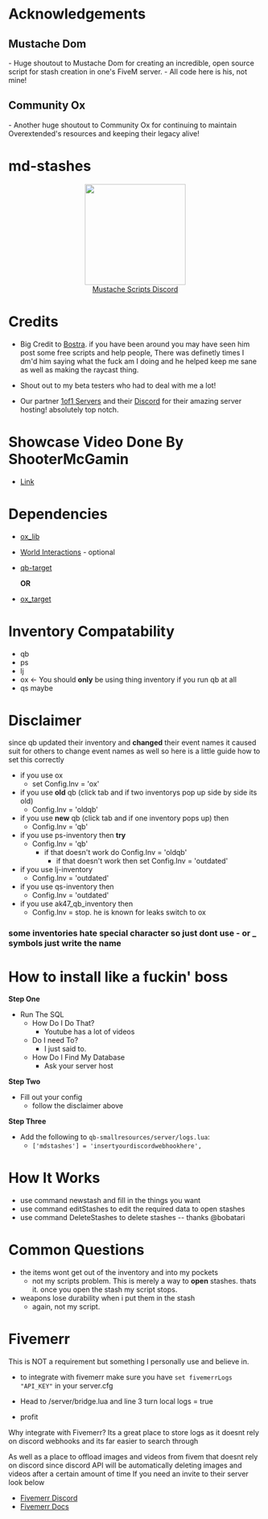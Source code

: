 <h1>Acknowledgements</h1>

<h2>Mustache Dom</h2>
- Huge shoutout to Mustache Dom for creating an incredible, open source script for stash creation in one's FiveM server.
  - All code here is his, not mine!

<h2>Community Ox</h2>
- Another huge shoutout to Community Ox for continuing to maintain Overextended's resources and keeping their legacy alive!

<h1>md-stashes</h1>
<div align="center">
  <a href="https://discord.gg/sAMzrB4DDx">
    <img src="https://files.fivemerr.com/images/7ae3f8d3-60bc-4ec5-8502-93bb8a807eff.png" width =200px>
  </a><br>
  <a href="https://discord.gg/sAMzrB4DDx">Mustache Scripts Discord</a><br>
</div>

<h1>Credits</h1>

- Big Credit to [Bostra](https://discord.gg/5ncbwMNq). if you have been around you may have seen him post some free scripts and help people, There was definetly times I dm'd him saying what the fuck am I doing and he helped keep me sane as well as making the raycast thing.

- Shout out to my beta testers who had to deal with me a lot!

- Our partner [1of1 Servers]( https://1of1servers.com/) and their [Discord](https://discord.gg/1of1servers) for their amazing server hosting! absolutely top notch.

<h1>Showcase Video Done By ShooterMcGamin</h1>

- [Link](https://www.youtube.com/watch?v=N0zdbZ3CM9Y)

<h1>Dependencies</h1>

- [ox_lib](https://github.com/CommunityOx/ox_lib/releases)

- [World Interactions](https://github.com/darktrovx/interact) - optional

- [qb-target](https://github.com/qbcore-framework/qb-target)

  **OR**

- [ox_target](https://github.com/CommunityOx/ox_target)

<h1> Inventory Compatability </h1>

- qb
- ps
- lj
- ox <- You should **only** be using thing inventory if you run qb at all
- qs maybe

<h1> Disclaimer </h1>
since qb updated their inventory and <b>changed</b> their event names it caused suit for others to change event names as well so here is a little guide how to set this correctly

- if you use ox
  - set Config.Inv = 'ox'
- if you use **old** qb (click tab and if two inventorys pop up side by side its old)
  - Config.Inv = 'oldqb'
- if you use **new** qb (click tab and if one inventory pops up) then
  - Config.Inv = 'qb'
- if you use ps-inventory then **try**
  - Config.Inv = 'qb'
    - if that doesn't work do Config.Inv = 'oldqb'
      - if that doesn't work then set Config.Inv = 'outdated'
- if you use lj-inventory
  - Config.Inv = 'outdated'
- if you use qs-inventory then
  - Config.Inv = 'outdated'
- if you use ak47_qb_inventory then
  - Config.Inv = stop. he is known for leaks switch to ox

### some inventories hate special character so just dont use - or _ symbols just write the name

<h1>How to install like a fuckin' boss</h1>

<b> Step One </b>

- Run The SQL
  - How Do I Do That?
    - Youtube has a lot of videos
  - Do I need To?
    - I just said to.
  - How Do I Find My Database
    - Ask your server host

<b> Step Two </b>

- Fill out your config
  - follow the disclaimer above

<b> Step Three </b>

- Add the following to ```qb-smallresources/server/logs.lua```:
  - ```['mdstashes'] = 'insertyourdiscordwebhookhere',```

<p> </p>

<h1>How It Works</h1>

- use command newstash and fill in the things you want
- use command editStashes to edit the required data to open stashes
- use command DeleteStashes to delete stashes -- thanks @bobatari

<h1> Common Questions </h1>

- the items wont get out of the inventory and into my pockets
  - not my scripts problem. This is merely a way to **open** stashes. thats it. once you open the stash my script stops.
- weapons lose durability when i put them in the stash
  - again, not my script.

<h1>Fivemerr</h1>
This is NOT a requirement but something I personally use and believe in.

- to integrate with fivemerr make sure you have  ```set fivemerrLogs "API_KEY"```   in your server.cfg

- Head to /server/bridge.lua and line 3 turn local logs = true

- profit

Why integrate with Fivemerr? Its a great place to store logs as it doesnt rely on discord webhooks and its far easier to search through

As well as a place to offload images and videos from fivem that doesnt rely on discord since discord API will be automatically deleting images and videos after a certain amount of time If you need an invite to their server look below
- [Fivemerr Discord](https://discord.com/invite/fivemerr)
- [Fivemerr Docs](https://docs.fivemerr.com/)